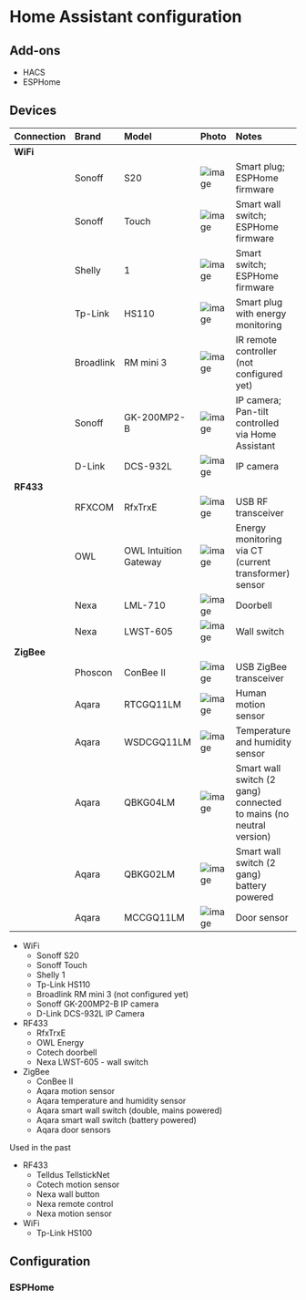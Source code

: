 # Home Assistant configuration

## Add-ons
* HACS
* ESPHome

## Devices

| Connection | Brand | Model | Photo | Notes |
|:-----|:-----|:-----|:-----|:-----|
| **WiFi** |  |  |  |  |
|  | Sonoff | S20 | ![image](https://user-images.githubusercontent.com/8268674/85944365-1464b580-b92e-11ea-90a1-0f4fa9e6546d.png) | Smart plug; ESPHome firmware
|  | Sonoff | Touch | ![image](https://user-images.githubusercontent.com/8268674/85944447-b4bada00-b92e-11ea-8411-f785e0630398.png) | Smart wall switch; ESPHome firmware
|  | Shelly | 1 | ![image](https://user-images.githubusercontent.com/8268674/85944528-4fb3b400-b92f-11ea-8444-9ad851cfa497.png) | Smart switch; ESPHome firmware
|  | Tp-Link | HS110 | ![image](https://user-images.githubusercontent.com/8268674/85944585-c486ee00-b92f-11ea-857f-745ec5a34fc4.png) | Smart plug with energy monitoring
|  | Broadlink | RM mini 3 | ![image](https://user-images.githubusercontent.com/8268674/85944713-d3ba6b80-b930-11ea-8c70-c0141ee834b8.png) | IR remote controller (not configured yet)
|  | Sonoff | GK-200MP2-B | ![image](https://user-images.githubusercontent.com/8268674/86054006-49b5f400-ba51-11ea-8d85-fa57775cf387.png) | IP camera; Pan-tilt controlled via Home Assistant
|  | D-Link | DCS-932L | ![image](https://user-images.githubusercontent.com/8268674/86054297-cea10d80-ba51-11ea-9546-643240c78b7c.png) | IP camera
| **RF433** |  |  |  | 
|  | RFXCOM | RfxTrxE | ![image](https://user-images.githubusercontent.com/8268674/86055023-183e2800-ba53-11ea-9aab-57f64a405b68.png) | USB RF transceiver
|  | OWL | OWL Intuition Gateway | ![image](https://user-images.githubusercontent.com/8268674/86055820-48d29180-ba54-11ea-9bfc-0a7a50e383f4.png) | Energy monitoring via CT (current transformer) sensor
|  | Nexa | LML-710 | ![image](https://user-images.githubusercontent.com/8268674/86056059-bb437180-ba54-11ea-9a1f-59221257fe99.png) | Doorbell
|  | Nexa | LWST-605 | ![image](https://user-images.githubusercontent.com/8268674/86056642-aca98a00-ba55-11ea-9d7d-29d0ad6ea21a.png) | Wall switch
| **ZigBee** |  |  |  |  |
|  | Phoscon | ConBee II | ![image](https://user-images.githubusercontent.com/8268674/86056863-0742e600-ba56-11ea-82e5-594602251075.png) | USB ZigBee transceiver
|  | Aqara | RTCGQ11LM | ![image](https://user-images.githubusercontent.com/8268674/86057757-aa482f80-ba57-11ea-981b-93240ea72485.png) | Human motion sensor
|  | Aqara | WSDCGQ11LM | ![image](https://user-images.githubusercontent.com/8268674/86058008-0f038a00-ba58-11ea-95a8-b475cbc66190.png) | Temperature and humidity sensor
|  | Aqara | QBKG04LM | ![image](https://user-images.githubusercontent.com/8268674/86058351-ac5ebe00-ba58-11ea-84ba-53873a70667a.png) | Smart wall switch (2 gang) connected to mains (no neutral version)
|  | Aqara | QBKG02LM  | ![image](https://user-images.githubusercontent.com/8268674/86059062-eb414380-ba59-11ea-8871-f4d97840d5b9.png) | Smart wall switch (2 gang) battery powered
|  | Aqara | MCCGQ11LM | ![image](https://user-images.githubusercontent.com/8268674/86059453-aff34480-ba5a-11ea-84e9-6eceee5e0c45.png) | Door sensor

* WiFi
  * Sonoff S20
  * Sonoff Touch
  * Shelly 1
  * Tp-Link HS110
  * Broadlink RM mini 3 (not configured yet)
  * Sonoff GK-200MP2-B IP camera
  * D-Link DCS-932L IP Camera
* RF433
  * RfxTrxE
  * OWL Energy
  * Cotech doorbell
  * Nexa LWST-605 - wall switch
* ZigBee
  * ConBee II
  * Aqara motion sensor
  * Aqara temperature and humidity sensor
  * Aqara smart wall switch (double, mains powered)
  * Aqara smart wall switch (battery powered)
  * Aqara door sensors

Used in the past
* RF433
  * Telldus TellstickNet
  * Cotech motion sensor
  * Nexa wall button
  * Nexa remote control
  * Nexa motion sensor
* WiFi
  * Tp-Link HS100
  
  
## Configuration

### ESPHome

